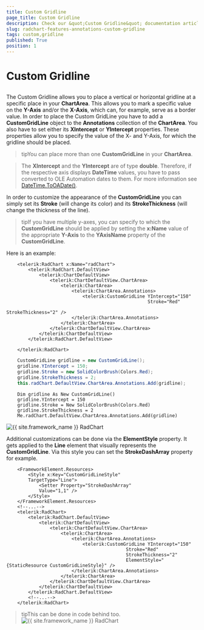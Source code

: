 ```yaml
---
title: Custom Gridline
page_title: Custom Gridline
description: Check our &quot;Custom Gridline&quot; documentation article for the RadChart {{ site.framework_name }} control.
slug: radchart-features-annotations-custom-gridline
tags: custom,gridline
published: True
position: 1
---
```


# Custom Gridline



## 

The Custom Gridline allows you to place a vertical or horizontal gridline at a specific place in your __ChartArea__. This allows you to mark a specific value on the __Y-Axis__ and/or the __X-Axis__, which can, for example, serve as a border value. In order to place the Custom GridLine you have to add a __CustomGridLine__ object to the __Annotations__ collection of the __ChartArea__. You also have to set either its __XIntercept__ or __YIntercept__ properties. These properties allow you to specify the value of the X- and Y-Axis, for which the gridline should be placed.

>tipYou can place more than one __CustomGridLine__ in your __ChartArea__.

>The __XIntercept__ and the __YIntercept__ are of type __double__. Therefore, if the respective axis displays __DateTime__ values, you have to pass converted to OLE Automation dates to them. For more information see [DateTime.ToOADate()](http://msdn.microsoft.com/en-us/library/system.datetime.tooadate(VS.95).aspx). 

In order to customize the appearance of the __CustomGridLine__ you can simply set its __Stroke__ (will change its color) and its __StrokeThickness__ (will change the thickness of the line).

>tipIf you have multiple y-axes, you can specify to which the __CustomGridLine__ should be applied by setting the __x:Name__ value of the appropriate __Y-Axis__ to the __YAxisName__ property of the __CustomGridLine__.

Here is an example:



```XAML
	<telerik:RadChart x:Name="radChart">
	    <telerik:RadChart.DefaultView>
	        <telerik:ChartDefaultView>
	            <telerik:ChartDefaultView.ChartArea>
	                <telerik:ChartArea>
	                    <telerik:ChartArea.Annotations>
	                        <telerik:CustomGridLine YIntercept="150"
	                                                Stroke="Red"
	                                                StrokeThickness="2" />
	                    </telerik:ChartArea.Annotations>
	                </telerik:ChartArea>
	            </telerik:ChartDefaultView.ChartArea>
	        </telerik:ChartDefaultView>
	    </telerik:RadChart.DefaultView>
	
	</telerik:RadChart>
```





```C#
	CustomGridLine gridline = new CustomGridLine();
	gridline.YIntercept = 150;
	gridline.Stroke = new SolidColorBrush(Colors.Red);
	gridline.StrokeThickness = 2;
	this.radChart.DefaultView.ChartArea.Annotations.Add(gridline);
```





```VB.NET
	Dim gridline As New CustomGridLine()
	gridline.YIntercept = 150
	gridline.Stroke = New SolidColorBrush(Colors.Red)
	gridline.StrokeThickness = 2
	Me.radChart.DefaultView.ChartArea.Annotations.Add(gridline)
```

![{{ site.framework_name }} RadChart  ](images/RadChart_Features_Annotations_CustomGridLine_01.png)

Additional customizations can be done via the __ElementStyle__ property. It gets applied to the __Line__ element that visually represents the __CustomGridLine__. Via this style you can set the __StrokeDashArray__ property for example.



```XAML
	<FrameworkElement.Resources>
	    <Style x:Key="CustomGridLineStyle"
	    TargetType="Line">
	        <Setter Property="StrokeDashArray"
	        Value="1,1" />
	    </Style>
	</FrameworkElement.Resources>
	<!--...-->
	<telerik:RadChart>
	    <telerik:RadChart.DefaultView>
	        <telerik:ChartDefaultView>
	            <telerik:ChartDefaultView.ChartArea>
	                <telerik:ChartArea>
	                    <telerik:ChartArea.Annotations>
	                        <telerik:CustomGridLine YIntercept="150"
	                                        Stroke="Red"
	                                        StrokeThickness="2"
	                                        ElementStyle="{StaticResource CustomGridLineStyle}" />
	                    </telerik:ChartArea.Annotations>
	                </telerik:ChartArea>
	            </telerik:ChartDefaultView.ChartArea>
	        </telerik:ChartDefaultView>
	    </telerik:RadChart.DefaultView>
	    <!--...-->
	</telerik:RadChart>
```



>tipThis can be done in code behind too.
![{{ site.framework_name }} RadChart  ](images/RadChart_Features_Annotations_CustomGridLine_02.png)
